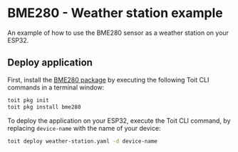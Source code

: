 # BME280 - Weather station example

An example of how to use the BME280 sensor as a weather station on your ESP32.

## Deploy application

First, install the [BME280 package](https://pkg.toit.io/package/github.com%2Ftoitware%2Fbme280-driver@v1.0.0) by executing the following Toit CLI commands in a terminal window:

```bash
toit pkg init
toit pkg install bme280
```

To deploy the application on your ESP32, execute the Toit CLI command, by replacing `device-name` with the name of your device:

```bash
toit deploy weather-station.yaml -d device-name
```
